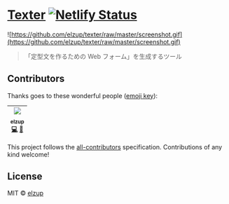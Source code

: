 # [Texter](https://texter.anozon.me) [![Netlify Status](https://api.netlify.com/api/v1/badges/ca39cd24-7aac-4c16-af0e-5cca6b2e62fb/deploy-status)](https://app.netlify.com/sites/affectionate-leavitt-6ef0a7/deploys)

![https://github.com/elzup/texter/raw/master/screenshot.gif](https://github.com/elzup/texter/raw/master/screenshot.gif)

> 「定型文を作るための Web フォーム」を生成するツール


## Contributors

Thanks goes to these wonderful people ([emoji key](https://github.com/kentcdodds/all-contributors#emoji-key)):

<!-- ALL-CONTRIBUTORS-LIST:START - Do not remove or modify this section -->
<!-- prettier-ignore -->
| [<img src="https://avatars3.githubusercontent.com/u/2284908?v=4" width="100px;"/><br /><sub><b>elzup</b></sub>](https://elzup.com)<br />[💻](https://github.com/elzup/texter/commits?author=elzup "Code") [🎨](#design-elzup "Design") |
| :---: |
<!-- ALL-CONTRIBUTORS-LIST:END -->

This project follows the [all-contributors](https://github.com/kentcdodds/all-contributors) specification. Contributions of any kind welcome!

## License

MIT © [elzup](http://elzup.com)
